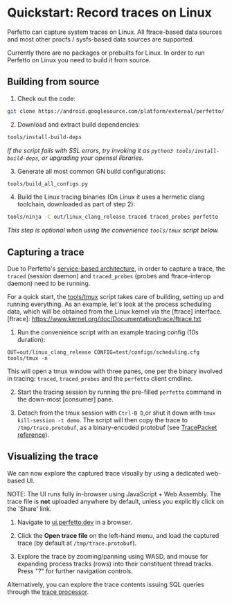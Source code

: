 # Quickstart: Record traces on Linux

Perfetto can capture system traces on Linux. All ftrace-based data sources
and most other procfs / sysfs-based data sources are supported.

Currently there are no packages or prebuilts for Linux. In order to run Perfetto
on Linux you need to build it from source.

## Building from source

1. Check out the code:
```bash
git clone https://android.googlesource.com/platform/external/perfetto/ && cd perfetto
```

2. Download and extract build dependencies:
```bash
tools/install-build-deps
```
_If the script fails with SSL errors, try invoking it as `python3 tools/install-build-deps`, or upgrading your openssl libraries._

3. Generate all most common GN build configurations:
```bash
tools/build_all_configs.py
```

4. Build the Linux tracing binaries (On Linux it uses a hermetic clang toolchain, downloaded as part of step 2):
```bash
tools/ninja -C out/linux_clang_release traced traced_probes perfetto
```
_This step is optional when using the convenience `tools/tmux` script below._

## Capturing a trace

Due to Perfetto's [service-based architecture](/docs/concepts/service-model.md),
in order to capture a trace, the `traced` (session daemon) and `traced_probes`
(probes and ftrace-interop daemon) need to be running.

For a quick start, the [tools/tmux](/tools/tmux) script takes care of building,
setting up and running everything.
As an example, let's look at the process scheduling data, which will be obtained
from the Linux kernel via the [ftrace] interface.
[ftrace]: https://www.kernel.org/doc/Documentation/trace/ftrace.txt

1. Run the convenience script with an example tracing config (10s duration):
```
OUT=out/linux_clang_release CONFIG=test/configs/scheduling.cfg tools/tmux -n
```
This will open a tmux window with three panes, one per the binary involved in
tracing: `traced`, `traced_probes` and the `perfetto` client cmdline.

2. Start the tracing session by running the pre-filled `perfetto` command in
   the down-most [consumer] pane.

3. Detach from the tmux session with `Ctrl-B D`,or shut it down with
   `tmux kill-session -t demo`. The script will then copy the trace to
   `/tmp/trace.protobuf`, as a binary-encoded protobuf (see
   [TracePacket reference](/docs/reference/trace-packet-proto.autogen)).

## Visualizing the trace

We can now explore the captured trace visually by using a dedicated web-based UI.

NOTE: The UI runs fully in-browser using JavaScript + Web Assembly. The trace
      file is **not** uploaded anywhere by default, unless you explicitly click
      on the 'Share' link.

1. Navigate to [ui.perfetto.dev](https://ui.perfetto.dev) in a browser.

2. Click the **Open trace file** on the left-hand menu, and load the captured
   trace (by default at `/tmp/trace.protobuf`).

3. Explore the trace by zooming/panning using WASD, and mouse for expanding
   process tracks (rows) into their constituent thread tracks.
   Press "?" for further navigation controls.

Alternatively, you can explore the trace contents issuing SQL queries through 
the [trace processor](/docs/analysis/trace-processor).
